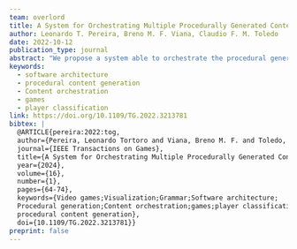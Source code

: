 ```yaml
---
team: overlord
title: A System for Orchestrating Multiple Procedurally Generated Content for Different Player Profiles
author: Leonardo T. Pereira, Breno M. F. Viana, Claudio F. M. Toledo
date: 2022-10-12
publication_type: journal
abstract: "We propose a system able to orchestrate the procedural generation of three creative facets (levels, narrative, and rules), using quality-diversity algorithms to promote diversity while converging to the desired solutions and able to satisfy different player's profiles. We aim to facilitate the project's reproducibility and extension by presenting the system's architecture and high-level design decisions and showcasing how we decoupled it enough to change algorithms. Our generation starts with a grammar-based quest generator that works as a frame for two quality-diversity algorithms: a level generator, which also creates locked-door puzzles, and an enemy generator, which selects their visuals based on their weapons. A rule-based profile analysis uses a pretest questionnaire to classify the player into four profiles, and the quest generator creates different content for each of them. We use a game prototype to test our system with over 83 players, playing over 204 levels and answering a posttest questionnaire after each. Results show the game and contents were well received, and there was a difference in perception between profiles. Players who played content based on their profile enjoyed it more than those playing content from another profile."
keywords:
  - software architecture
  - procedural content generation
  - Content orchestration
  - games
  - player classification
link: https://doi.org/10.1109/TG.2022.3213781
bibtex: |
  @ARTICLE{pereira:2022:tog,
  author={Pereira, Leonardo Tortoro and Viana, Breno M. F. and Toledo, Claudio F. M.},
  journal={IEEE Transactions on Games}, 
  title={A System for Orchestrating Multiple Procedurally Generated Content for Different Player Profiles}, 
  year={2024},
  volume={16},
  number={1},
  pages={64-74},
  keywords={Video games;Visualization;Grammar;Software architecture;
  Procedural generation;Content orchestration;games;player classification;
  procedural content generation},
  doi={10.1109/TG.2022.3213781}}
preprint: false
---
```

